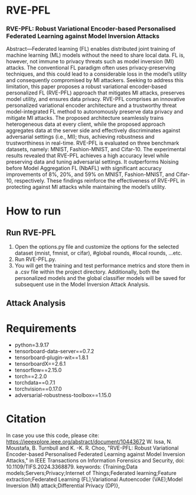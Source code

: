 # RVE-PFL
### RVE-PFL: Robust Variational Encoder-based Personalised Federated Learning  against Model Inversion Attacks  

Abstract—Federated learning (FL) enables distributed joint training of machine learning (ML) models without the need to share local data. FL is, however, not immune to privacy threats such as model inversion (MI) attacks. The conventional FL paradigm often uses privacy-preserving techniques, and this could lead to a considerable loss in the model’s utility and consequently compromised by MI attackers. Seeking to address this limitation, this paper proposes a robust variational encoder-based personalized FL (RVE-PFL) approach that mitigates MI attacks, preserves model utility, and ensures data privacy. RVE-PFL comprises an innovative personalized variational encoder architecture and a trustworthy threat model-integrated FL method to autonomously preserve data privacy and mitigate MI attacks. The proposed architecture seamlessly trains heterogeneous data at every client, while the proposed approach aggregates data at the server side and effectively discriminates against adversarial settings (i.e., MI); thus, achieving robustness and trustworthiness in real-time. RVE-PFL is evaluated on three benchmark datasets, namely: MNIST, Fashion-MNIST, and Cifar-10. The experimental results revealed that RVE-PFL achieves a high accuracy level while preserving data and tuning adversarial settings. It outperforms Noising before Model Aggregation FL (NbAFL) with significant accuracy improvements of 8%, 20%, and 59% on MNIST, Fashion-MNIST, and Cifar-10, respectively. These findings reinforce the effectiveness of RVE-PFL in protecting against MI attacks while maintaining the model’s utility.

# How to run
## Run RVE-PFL
1) Open the options.py file and customize the options for the selected dataset (mnist, fmnist, or cifar), #global rounds, #local rounds, ...etc. 
2) Run RVE-PFL.py.
3) You will get the training and test performance metrics and store them in a .csv file within the project directory. Additionally, both the personalized models and the global classifier models will be saved for subsequent use in the Model Inversion Attack Analysis.
## Attack Analysis

# Requirements
- python=3.9.17
- tensorboard-data-server==0.7.2
- tensorboard-plugin-wit==1.8.1
- tensorboardX==2.6.1
- tensorflow==2.15.0
- torch==2.2.0
- torchdata==0.7.1
- torchvision==0.17.0
- adversarial-robustness-toolbox==1.15.0

# Citation
In case you use this code, please cite:   https://ieeexplore.ieee.org/abstract/document/10443672
W. Issa, N. Moustafa, B. Turnbull and K. -K. R. Choo, "RVE-PFL: Robust Variational Encoder-based Personalised Federated Learning against Model Inversion Attacks," in IEEE Transactions on Information Forensics and Security, doi: 10.1109/TIFS.2024.3368879. keywords: {Training;Data models;Servers;Privacy;Internet of Things;Federated learning;Feature extraction;Federated Learning (FL);Variational Autoencoder (VAE);Model Inversion (MI) attack;Differential Privacy (DP)},

